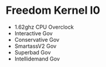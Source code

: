 # Freedom Kernel l0

- 1.62ghz CPU Overclock
- Interactive Gov
- Conservative Gov
- SmartassV2 Gov
- Superbad Gov
- Intellidemand Gov
